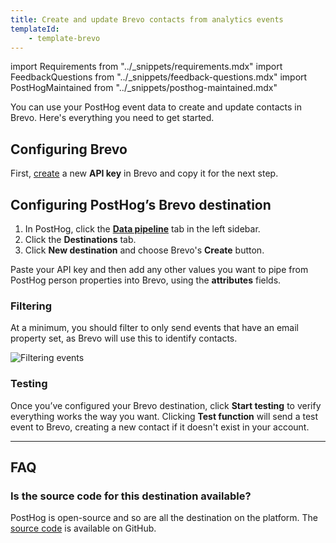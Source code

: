 ```yaml
---
title: Create and update Brevo contacts from analytics events
templateId:
    - template-brevo
---
```


import Requirements from "../_snippets/requirements.mdx"
import FeedbackQuestions from "../_snippets/feedback-questions.mdx"
import PostHogMaintained from "../_snippets/posthog-maintained.mdx"

You can use your PostHog event data to create and update contacts in Brevo. Here's everything you need to get started.

<Requirements />

## Configuring Brevo

First, [create](https://app.brevo.com/settings/keys/api) a new **API key** in Brevo and copy it for the next step.

## Configuring PostHog’s Brevo destination

1. In PostHog, click the **[Data pipeline](https://us.posthog.com/pipeline/overview)** tab in the left sidebar.
2. Click the **Destinations** tab.
3. Click **New destination** and choose Brevo's **Create** button.

Paste your API key and then add any other values you want to pipe from PostHog person properties into Brevo, using the **attributes** fields.

<HideOnCDPIndex>

### Filtering

At a minimum, you should filter to only send events that have an email property set, as Brevo will use this to identify contacts.

![Filtering events](https://res.cloudinary.com/dmukukwp6/image/upload/filter_person_email_86c1d7a350.png)

### Testing

Once you’ve configured your Brevo destination, click **Start testing** to verify everything works the way you want. Clicking **Test function** will send a test event to Brevo, creating a new contact if it doesn't exist in your account.

***

<TemplateParameters />

## FAQ

### Is the source code for this destination available?

PostHog is open-source and so are all the destination on the platform. The [source code](https://github.com/PostHog/posthog/blob/master/posthog/cdp/templates/webhook/template_airtable.py) is available on GitHub.

<PostHogMaintained />

<FeedbackQuestions />

</HideOnCDPIndex>